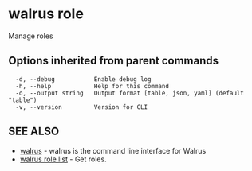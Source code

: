 # walrus role

Manage roles

## Options inherited from parent commands

```
  -d, --debug           Enable debug log
  -h, --help            Help for this command
  -o, --output string   Output format [table, json, yaml] (default "table")
  -v, --version         Version for CLI
```

## SEE ALSO

- [walrus](../walrus) - walrus is the command line interface for Walrus
- [walrus role list](walrus_role_list) - Get roles.
